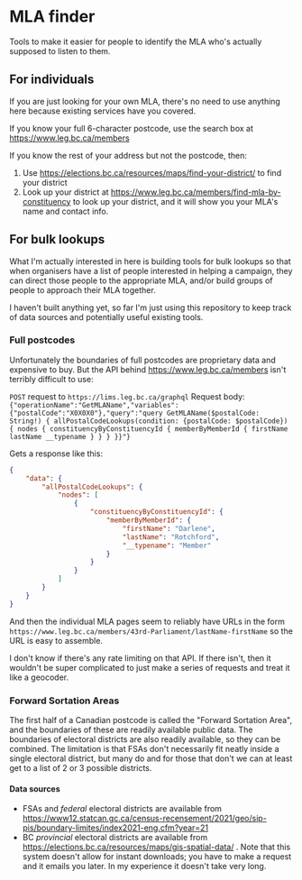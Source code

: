# MLA finder

Tools to make it easier for people to identify the MLA who's actually supposed to listen to them.

## For individuals

If you are just looking for your own MLA, there's no need to use anything here because existing services have you covered.

If you know your full 6-character postcode, use the search box at https://www.leg.bc.ca/members

If you know the rest of your address but not the postcode, then:

1. Use https://elections.bc.ca/resources/maps/find-your-district/ to find your district
2. Look up your district at https://www.leg.bc.ca/members/find-mla-by-constituency to look up your district, and it will show you your MLA's name and contact info.

## For bulk lookups

What I'm actually interested in here is building tools for bulk lookups so that when organisers have a list of people interested in helping a campaign, they can direct those people to the appropriate MLA, and/or build groups of people to approach their MLA together.

I haven't built anything yet, so far I'm just using this repository to keep track of data sources and potentially useful existing tools.

### Full postcodes

Unfortunately the boundaries of full postcodes are proprietary data and expensive to buy.  But the API behind https://www.leg.bc.ca/members isn't terribly difficult to use:

`POST` request to `https://lims.leg.bc.ca/graphql`
Request body: `{"operationName":"GetMLAName","variables":{"postalCode":"X0X0X0"},"query":"query GetMLAName($postalCode: String!) { allPostalCodeLookups(condition: {postalCode: $postalCode}) { nodes { constituencyByConstituencyId { memberByMemberId { firstName lastName __typename } } } }}"}`

Gets a response like this:

```json
{
    "data": {
        "allPostalCodeLookups": {
            "nodes": [
                {
                    "constituencyByConstituencyId": {
                        "memberByMemberId": {
                            "firstName": "Darlene",
                            "lastName": "Rotchford",
                            "__typename": "Member"
                        }
                    }
                }
            ]
        }
    }
}
```

And then the individual MLA pages seem to reliably have URLs in the form `https://www.leg.bc.ca/members/43rd-Parliament/lastName-firstName` so the URL is easy to assemble.

I don't know if there's any rate limiting on that API.  If there isn't, then it wouldn't be super complicated to just make a series of requests and treat it like a geocoder.

### Forward Sortation Areas

The first half of a Canadian postcode is called the "Forward Sortation Area", and the boundaries of these are readily available public data.  The boundaries of electoral districts are also readily available, so they can be combined.  The limitation is that FSAs don't necessarily fit neatly inside a single electoral district, but many do and for those that don't we can at least get to a list of 2 or 3 possible districts.

#### Data sources

* FSAs and *federal* electoral districts are available from https://www12.statcan.gc.ca/census-recensement/2021/geo/sip-pis/boundary-limites/index2021-eng.cfm?year=21
* BC *provincial* electoral districts are available from https://elections.bc.ca/resources/maps/gis-spatial-data/ .  Note that this system doesn't allow for instant downloads; you have to make a request and it emails you later.  In my experience it doesn't take very long.


